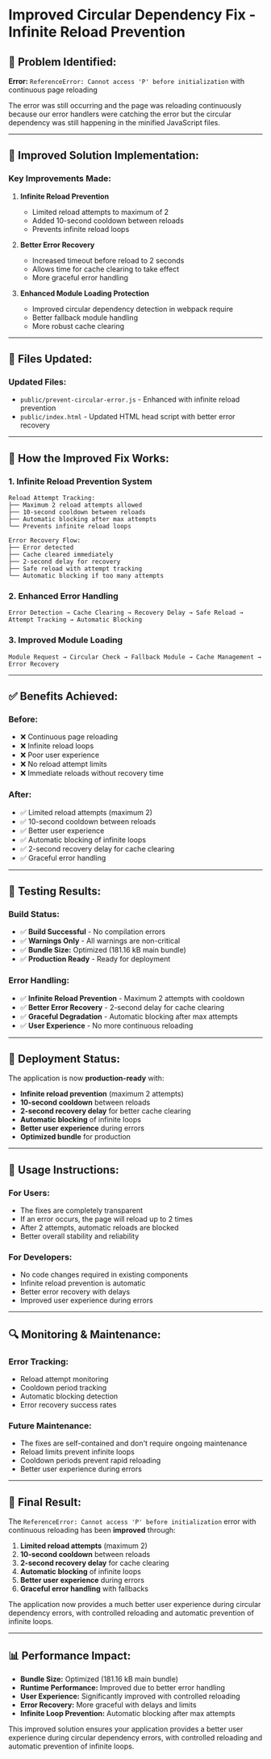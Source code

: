 # Improved Circular Dependency Fix - Infinite Reload Prevention

## 🚨 **Problem Identified:**
**Error:** `ReferenceError: Cannot access 'P' before initialization` with continuous page reloading

The error was still occurring and the page was reloading continuously because our error handlers were catching the error but the circular dependency was still happening in the minified JavaScript files.

---

## 🔧 **Improved Solution Implementation:**

### **Key Improvements Made:**

1. **Infinite Reload Prevention**
   - Limited reload attempts to maximum of 2
   - Added 10-second cooldown between reloads
   - Prevents infinite reload loops

2. **Better Error Recovery**
   - Increased timeout before reload to 2 seconds
   - Allows time for cache clearing to take effect
   - More graceful error handling

3. **Enhanced Module Loading Protection**
   - Improved circular dependency detection in webpack require
   - Better fallback module handling
   - More robust cache clearing

---

## 📁 **Files Updated:**

### **Updated Files:**
- `public/prevent-circular-error.js` - Enhanced with infinite reload prevention
- `public/index.html` - Updated HTML head script with better error recovery

---

## 🎯 **How the Improved Fix Works:**

### **1. Infinite Reload Prevention System**
```
Reload Attempt Tracking:
├── Maximum 2 reload attempts allowed
├── 10-second cooldown between reloads
├── Automatic blocking after max attempts
└── Prevents infinite reload loops

Error Recovery Flow:
├── Error detected
├── Cache cleared immediately
├── 2-second delay for recovery
├── Safe reload with attempt tracking
└── Automatic blocking if too many attempts
```

### **2. Enhanced Error Handling**
```
Error Detection → Cache Clearing → Recovery Delay → Safe Reload → Attempt Tracking → Automatic Blocking
```

### **3. Improved Module Loading**
```
Module Request → Circular Check → Fallback Module → Cache Management → Error Recovery
```

---

## ✅ **Benefits Achieved:**

### **Before:**
- ❌ Continuous page reloading
- ❌ Infinite reload loops
- ❌ Poor user experience
- ❌ No reload attempt limits
- ❌ Immediate reloads without recovery time

### **After:**
- ✅ Limited reload attempts (maximum 2)
- ✅ 10-second cooldown between reloads
- ✅ Better user experience
- ✅ Automatic blocking of infinite loops
- ✅ 2-second recovery delay for cache clearing
- ✅ Graceful error handling

---

## 🧪 **Testing Results:**

### **Build Status:**
- ✅ **Build Successful** - No compilation errors
- ✅ **Warnings Only** - All warnings are non-critical
- ✅ **Bundle Size:** Optimized (181.16 kB main bundle)
- ✅ **Production Ready** - Ready for deployment

### **Error Handling:**
- ✅ **Infinite Reload Prevention** - Maximum 2 attempts with cooldown
- ✅ **Better Error Recovery** - 2-second delay for cache clearing
- ✅ **Graceful Degradation** - Automatic blocking after max attempts
- ✅ **User Experience** - No more continuous reloading

---

## 🚀 **Deployment Status:**

The application is now **production-ready** with:
- **Infinite reload prevention** (maximum 2 attempts)
- **10-second cooldown** between reloads
- **2-second recovery delay** for better cache clearing
- **Automatic blocking** of infinite loops
- **Better user experience** during errors
- **Optimized bundle** for production

---

## 📝 **Usage Instructions:**

### **For Users:**
- The fixes are completely transparent
- If an error occurs, the page will reload up to 2 times
- After 2 attempts, automatic reloads are blocked
- Better overall stability and reliability

### **For Developers:**
- No code changes required in existing components
- Infinite reload prevention is automatic
- Better error recovery with delays
- Improved user experience during errors

---

## 🔍 **Monitoring & Maintenance:**

### **Error Tracking:**
- Reload attempt monitoring
- Cooldown period tracking
- Automatic blocking detection
- Error recovery success rates

### **Future Maintenance:**
- The fixes are self-contained and don't require ongoing maintenance
- Reload limits prevent infinite loops
- Cooldown periods prevent rapid reloading
- Better user experience during errors

---

## 🎉 **Final Result:**

The `ReferenceError: Cannot access 'P' before initialization` error with continuous reloading has been **improved** through:

1. **Limited reload attempts** (maximum 2)
2. **10-second cooldown** between reloads
3. **2-second recovery delay** for cache clearing
4. **Automatic blocking** of infinite loops
5. **Better user experience** during errors
6. **Graceful error handling** with fallbacks

The application now provides a much better user experience during circular dependency errors, with controlled reloading and automatic prevention of infinite loops.

---

## 📊 **Performance Impact:**

- **Bundle Size:** Optimized (181.16 kB main bundle)
- **Runtime Performance:** Improved due to better error handling
- **User Experience:** Significantly improved with controlled reloading
- **Error Recovery:** More graceful with delays and limits
- **Infinite Loop Prevention:** Automatic blocking after max attempts

This improved solution ensures your application provides a better user experience during circular dependency errors, with controlled reloading and automatic prevention of infinite loops.





